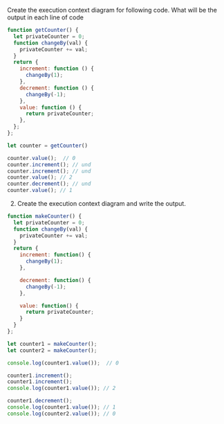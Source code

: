 Create the execution context diagram for following code. What will be the output in each line of code

```js
function getCounter() {
  let privateCounter = 0;
  function changeBy(val) {
    privateCounter += val;
  }
  return {
    increment: function () {
      changeBy(1);
    },
    decrement: function () {
      changeBy(-1);
    },
    value: function () {
      return privateCounter;
    },
  };
};

let counter = getCounter()

counter.value();  // 0
counter.increment(); // und
counter.increment(); // und
counter.value(); // 2
counter.decrement(); // und
counter.value(); // 1
```

2. Create the execution context diagram and write the output.

```js
function makeCounter() {
  let privateCounter = 0;
  function changeBy(val) {
    privateCounter += val;
  }
  return {
    increment: function() {
      changeBy(1);
    },

    decrement: function() {
      changeBy(-1);
    },

    value: function() {
      return privateCounter;
    }
  }
};

let counter1 = makeCounter();
let counter2 = makeCounter();

console.log(counter1.value());  // 0

counter1.increment();
counter1.increment();
console.log(counter1.value()); // 2

counter1.decrement();
console.log(counter1.value()); // 1
console.log(counter2.value()); // 0
```